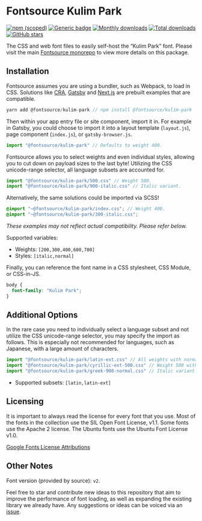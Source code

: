 # Fontsource Kulim Park

[![npm (scoped)](https://img.shields.io/npm/v/@fontsource/kulim-park?color=brightgreen)](https://www.npmjs.com/package/@fontsource/kulim-park) [![Generic badge](https://img.shields.io/badge/fontsource-passing-brightgreen)](https://github.com/fontsource/fontsource) [![Monthly downloads](https://badgen.net/npm/dm/@fontsource/kulim-park)](https://github.com/fontsource/fontsource) [![Total downloads](https://badgen.net/npm/dt/@fontsource/kulim-park)](https://github.com/fontsource/fontsource) [![GitHub stars](https://img.shields.io/github/stars/fontsource/fontsource.svg?style=social&label=Star)](https://github.com/fontsource/fontsource/stargazers)

The CSS and web font files to easily self-host the “Kulim Park” font. Please visit the main [Fontsource monorepo](https://github.com/fontsource/fontsource) to view more details on this package.

## Installation

Fontsource assumes you are using a bundler, such as Webpack, to load in CSS. Solutions like [CRA](https://create-react-app.dev/), [Gatsby](https://www.gatsbyjs.org/) and [Next.js](https://nextjs.org/) are prebuilt examples that are compatible.

```javascript
yarn add @fontsource/kulim-park // npm install @fontsource/kulim-park
```

Then within your app entry file or site component, import it in. For example in Gatsby, you could choose to import it into a layout template (`layout.js`), page component (`index.js`), or `gatsby-browser.js`.

```javascript
import "@fontsource/kulim-park" // Defaults to weight 400.
```

Fontsource allows you to select weights and even individual styles, allowing you to cut down on payload sizes to the last byte! Utilizing the CSS unicode-range selector, all language subsets are accounted for.

```javascript
import "@fontsource/kulim-park/500.css" // Weight 500.
import "@fontsource/kulim-park/900-italic.css" // Italic variant.
```

Alternatively, the same solutions could be imported via SCSS!

```scss
@import "~@fontsource/kulim-park/index.css"; // Weight 400.
@import "~@fontsource/kulim-park/300-italic.css";
```

_These examples may not reflect actual compatibility. Please refer below._

Supported variables:

- Weights: `[200,300,400,600,700]`
- Styles: `[italic,normal]`

Finally, you can reference the font name in a CSS stylesheet, CSS Module, or CSS-in-JS.

```css
body {
  font-family: "Kulim Park";
}
```

## Additional Options

In the rare case you need to individually select a language subset and not utilize the CSS unicode-range selector, you may specify the import as follows. This is especially not recommended for languages, such as Japanese, with a large amount of characters.

```javascript
import "@fontsource/kulim-park/latin-ext.css" // All weights with normal style included.
import "@fontsource/kulim-park/cyrillic-ext-500.css" // Weight 500 with normal style.
import "@fontsource/kulim-park/greek-900-normal.css" // Italic variant.
```

- Supported subsets: `[latin,latin-ext]`

## Licensing

It is important to always read the license for every font that you use.
Most of the fonts in the collection use the SIL Open Font License, v1.1. Some fonts use the Apache 2 license. The Ubuntu fonts use the Ubuntu Font License v1.0.

[Google Fonts License Attributions](https://fonts.google.com/attribution)

## Other Notes

Font version (provided by source): `v2`.

Feel free to star and contribute new ideas to this repository that aim to improve the performance of font loading, as well as expanding the existing library we already have. Any suggestions or ideas can be voiced via an [issue](https://github.com/fontsource/fontsource/issues).
